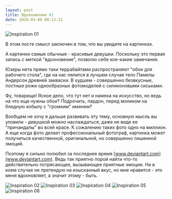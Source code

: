 ```yaml
---
layout: post
title: Вдохновение #1
date: 2010-03-08 00:12:21
---
```


![Inspiration 01](/static/2010-03-08/inspiration/nattfodd-inspiration-1-0.jpg)

В этом посте смысл заключен в том, что вы увидите на картинках.

А картинки самые обычные - красивые девушки. Поскольку это первая запись с меткой "вдохновение", позволю себе кое-какие замечания.

Юзеры нета прямо таки террабайтами распространяют "обои для рабочего стола", где на нас пялится в лучшем случае тело Памелы Андерсон древней закваски. В худшем - совершенно безвкусные, постные рожи однообразных фотомоделей с силиконовыми сиськами.

Фу, товарищи! Ясное дело, что тут нет и намека на искусство, но ведь на что еще нужны обои? *Подрочить*, пардон, перед моником на бледную кобылу с "громким" именем?

Вообщем не хочу я дальше развивать эту тему, основную мысль вы уловили - девушкой можно наслаждаться, даже не видя ее "причандалы" во всей красе. К сожалению таких фото одно на миллион. А еще когда фото делает профессиональный фотограф, картинка может получиться качественной, оригинальной, но совершенно лишенной эмоций.

Поэтому я сильно полюбил за последнее время [www.deviantart.com](www.deviantart.com). Ведь так приятно порой найти что-то действительно потрясающее, вызывающее приятные эмоции. Ни в коем случае не претендую на изысканный вкус, но мне нравится - это меня вдохновляет, а значит этому - быть.

<!--more-->

![Inspiration 02](/static/2010-03-08/inspiration/nattfodd-inspiration-1-21.jpg)
![Inspiration 03](/static/2010-03-08/inspiration/nattfodd-inspiration-1-31.jpg)
![Inspiration 04](/static/2010-03-08/inspiration/yeah_black_hair_by_electrogrunge.jpg)
![Inspiration 05](/static/2010-03-08/inspiration/nattfodd-inspiration-1-11.jpg)
![Inspiration 06](/static/2010-03-08/inspiration/nattfodd-inspiration-1-5.jpg)
